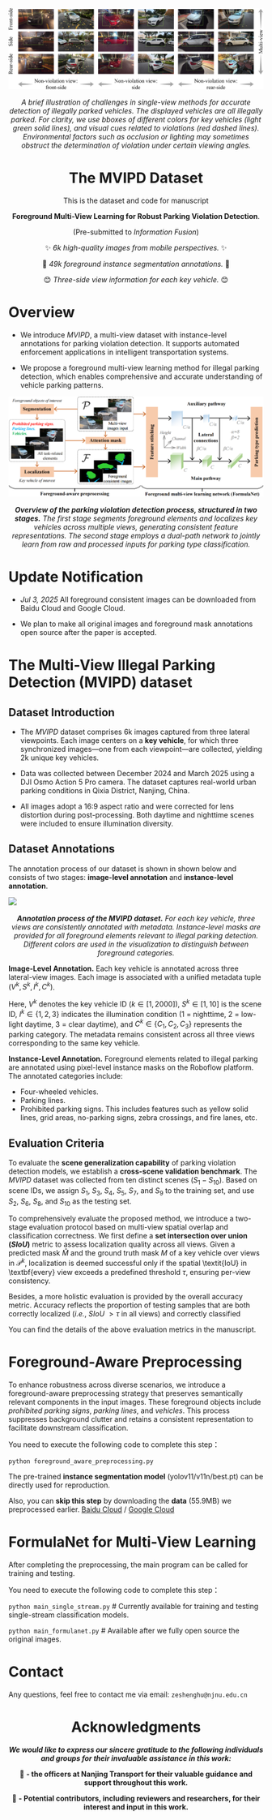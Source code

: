 ![](idea/teaser.png)

<div align="center">
  
  *A brief illustration of challenges in single-view methods for accurate detection of illegally parked vehicles. The displayed vehicles are all illegally parked. For clarity, we use bboxes of different colors for key vehicles (light green solid lines), and visual cues related to violations (red dashed lines). Environmental factors such as occlusion or lighting may sometimes obstruct the determination of violation under certain viewing angles.*
  
</div>

<div align="center">

# The MVIPD Dataset

This is the dataset and code for manuscript

**Foreground Multi-View Learning for Robust Parking Violation Detection**. 

(Pre-submitted to *Information Fusion*)

✨ *6k high-quality images from mobile perspectives.* ✨

🌟 *49k foreground instance segmentation annotations.* 🌟

😊 *Three-side view information for each key vehicle.* 😊

</div>

# Overview

- We introduce *MVIPD*, a multi-view dataset with instance-level annotations for parking violation detection. It supports automated enforcement applications in intelligent transportation systems.

- We propose a foreground multi-view learning method for illegal parking detection, which enables comprehensive and accurate understanding of vehicle parking patterns.

![](idea/framework.png)

<div align="center">
  
  ***Overview of the parking violation detection process, structured in two stages.***
  *The first stage segments foreground elements and localizes key vehicles across multiple views, generating consistent feature representations. The second stage employs a dual-path network to jointly learn from raw and processed inputs for parking type classification.*

</div>

# Update Notification

- *Jul 3, 2025* All foreground consistent images can be downloaded from Baidu Cloud and Google Cloud.

- We plan to make all original images and foreground mask annotations open source after the paper is accepted.

# The Multi-View Illegal Parking Detection (MVIPD) dataset

## Dataset Introduction

- The *MVIPD* dataset comprises 6k images captured from three lateral viewpoints. Each image centers on a **key vehicle**, for which three synchronized images—one from each viewpoint—are collected, yielding 2k unique key vehicles.

- Data was collected between December 2024 and March 2025 using a DJI Osmo Action 5 Pro camera. The dataset captures real-world urban parking conditions in Qixia District, Nanjing, China.

- All images adopt a 16:9 aspect ratio and were corrected for lens distortion during post-processing. Both daytime and nighttime scenes were included to ensure illumination diversity.

## Dataset Annotations

The annotation process of our dataset is shown in shown below and consists of two stages: **image-level annotation** and **instance-level annotation**.

![](idea/annotation.png)

<div align="center">
  
  ***Annotation process of the MVIPD dataset.***
  *For each key vehicle, three views are consistently annotated with metadata. Instance-level masks are provided for all foreground elements relevant to illegal parking detection. Different colors are used in the visualization to distinguish between foreground categories.*

</div>

**Image-Level Annotation.** Each key vehicle is annotated across three lateral-view images. Each image is associated with a unified metadata tuple $(V^k, S^k, I^k, C^k)$.

Here, $V^k$ denotes the key vehicle ID ($k \in [1, 2000]$), $S^k \in [1, 10]$ is the scene ID, $I^k \in \{1, 2, 3\}$ indicates the illumination condition (1 = nighttime, 2 = low-light daytime, 3 = clear daytime), and $C^k \in \{C_1, C_2, C_3\}$ represents the parking category. The metadata remains consistent across all three views corresponding to the same key vehicle.

**Instance-Level Annotation.** Foreground elements related to illegal parking are annotated using pixel-level instance masks on the Roboflow platform. The annotated categories include:

- Four-wheeled vehicles.
- Parking lines.
- Prohibited parking signs. This includes features such as yellow solid lines, grid areas, no-parking signs, zebra crossings, and fire lanes, etc.

## Evaluation Criteria

To evaluate the **scene generalization capability** of parking violation detection models, we establish a **cross-scene validation benchmark**. The *MVIPD* dataset was collected from ten distinct scenes ($S_1-S_{10}$). Based on scene IDs, we assign $S_1$, $S_3$, $S_4$, $S_5$, $S_7$, and $S_9$ to the training set, and use $S_2$, $S_6$, $S_8$, and $S_{10}$ as the testing set. 

To comprehensively evaluate the proposed method, we introduce a two-stage evaluation protocol based on multi-view spatial overlap and classification correctness. We first define a **set intersection over union (*SIoU*)** metric to assess localization quality across all views. Given a predicted mask $\hat{M}$ and the ground truth mask $M$ of a key vehicle over views in $\mathcal{P}^k$, localization is deemed successful only if the spatial \textit{IoU} in \textbf{every} view exceeds a predefined threshold $\tau$, ensuring per-view consistency.

Besides, a more holistic evaluation is provided by the overall accuracy metric. Accuracy reflects the proportion of testing samples that are both correctly localized (*i.e.*, *SIoU* $> \tau$ in all views) and correctly classified

You can find the details of the above evaluation metrics in the manuscript.

# Foreground-Aware Preprocessing

To enhance robustness across diverse scenarios, we introduce a foreground-aware preprocessing strategy that preserves semantically relevant components in the input images. These foreground objects include *prohibited parking signs*, *parking lines*, and *vehicles*. This process suppresses background clutter and retains a consistent representation to facilitate downstream classification. 

You need to execute the following code to complete this step：

`python foreground_aware_preprocessing.py`

The pre-trained **instance segmentation model** (yolov11/v11n/best.pt) can be directly used for reproduction.

Also, you can **skip this step** by downloading the **data**  (55.9MB) we preprocessed earlier. [Baidu Cloud](https://pan.baidu.com/s/188399vyonhNPxNDXDcqREg?pwd=bwsm) / [Google Cloud](https://drive.google.com/file/d/1Xt8U2kuxu6Nw9obt6wPQomeUodEQRrqo/view?usp=sharing)

# FormulaNet for Multi-View Learning

After completing the preprocessing, the main program can be called for training and testing.

You need to execute the following code to complete this step：

`python main_single_stream.py`   # Currently available for training and testing single-stream classification models.

`python main_formulanet.py`      # Available after we fully open source the original images.

# Contact

Any questions, feel free to contact me via email: `zeshenghu@njnu.edu.cn`

<div align="center">

# Acknowledgments

***We would like to express our sincere gratitude to the following individuals and groups for their invaluable assistance in this work:***

🧡 **- the officers at Nanjing Transport for their valuable guidance and support throughout this work.**

🧡 **- Potential contributors, including reviewers and researchers, for their interest and input in this work.**

</div>
